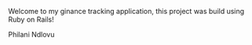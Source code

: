 
    


Welcome to my ginance tracking application, this project was build using Ruby on Rails!

Philani Ndlovu
